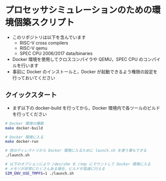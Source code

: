 # プロセッサシミュレーションのための環境個築スクリプト

* このリポジトリは以下を含んでいます
    * RISC-V cross compilers
    * RISC-V qemu
    * SPEC CPU 2006/2017 data/binaries
* Docker 環境を使用してクロスコンパイラや QEMU，SPEC CPU のコンパイルを行います
* 事前に Docker のインストールと，Docker が起動できるよう権限の設定を行っておいてください


## クイックスタート
* まず以下の docker-build を行ってから，Docker 環境内で各ツールのビルドを行ってください
```bash
# Docker 環境の構築
make docker-build

# Docker 環境に入る
make docker-run

# 他のディレクトリから Docker 環境に入るために launch.sh を使う事もできる
./launch.sh     

# 以下のオプションにより /dev/shm を /tmp にマウントして Docker 環境に入る
# メモリが非常にたくさんある場合，ビルドが高速に行える
SIM_ENV_USE_TMPFS=1 ./launch.sh
```

